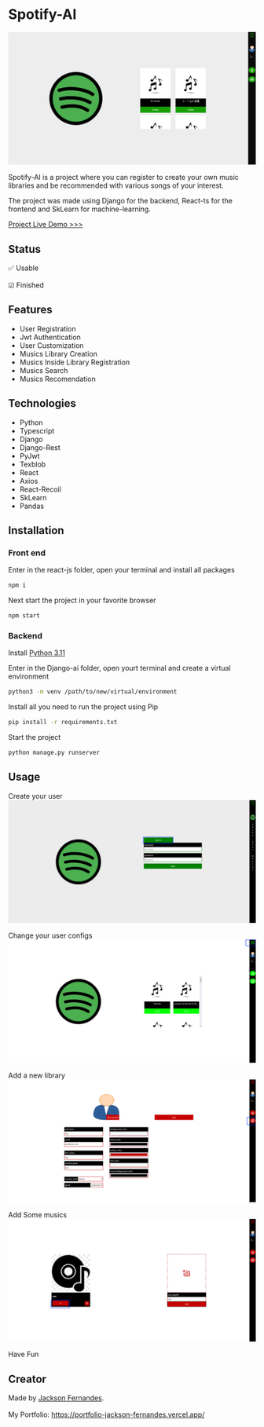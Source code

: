 # Spotify-AI

![](https://github.com/F-Jackson/spotify-ai-listener/blob/main/Screenshot_2.png)

Spotify-AI is a project where you can register to create your own music libraries and be recommended with various songs of your interest.

The project was made using Django for the backend, React-ts for the frontend and SkLearn for machine-learning.

[Project Live Demo >>>](https://spotify-ai-frontend-cb39i4imf-jackson-fernandes.vercel.app/#readme)

## Status
✅ Usable </br></br>
☑ Finished

## Features
- User Registration
- Jwt Authentication
- User Customization
- Musics Library Creation
- Musics Inside Library Registration
- Musics Search
- Musics Recomendation

## Technologies
- Python
- Typescript
- Django
- Django-Rest
- PyJwt
- Texblob
- React
- Axios
- React-Recoil
- SkLearn
- Pandas


## Installation

### Front end
Enter in the react-js folder, open your terminal and install all packages
```bash
npm i
```

Next start the project in your favorite browser
```bash
npm start
```

### Backend
Install [Python 3.11](https://www.python.org/downloads/#readme)

Enter in the Django-ai folder, open yourt terminal and create a virtual environment
```bash
python3 -m venv /path/to/new/virtual/environment
```

Install all you need to run the project using Pip
```bash
pip install -r requirements.txt
```

Start the project
```bash
python manage.py runserver
```

## Usage

Create your user
![](https://github.com/F-Jackson/spotify-ai-listener/blob/main/setp1.gif)

Change your user configs
![](https://github.com/F-Jackson/spotify-ai-listener/blob/main/step2.gif)

Add a new library
![](https://github.com/F-Jackson/spotify-ai-listener/blob/main/step3.gif)

Add Some musics
![](https://github.com/F-Jackson/spotify-ai-listener/blob/main/step4.gif)

Have Fun

## Creator

Made by [Jackson Fernandes](https://github.com/F-Jackson). </br> </br>
My Portfolio: https://portfolio-jackson-fernandes.vercel.app/
